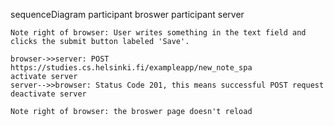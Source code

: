 sequenceDiagram
    participant broswer
    participant server

    Note right of browser: User writes something in the text field and clicks the submit button labeled 'Save'.

    browser->>server: POST https://studies.cs.helsinki.fi/exampleapp/new_note_spa
    activate server
    server-->>browser: Status Code 201, this means successful POST request
    deactivate server

    Note right of browser: the broswer page doesn't reload